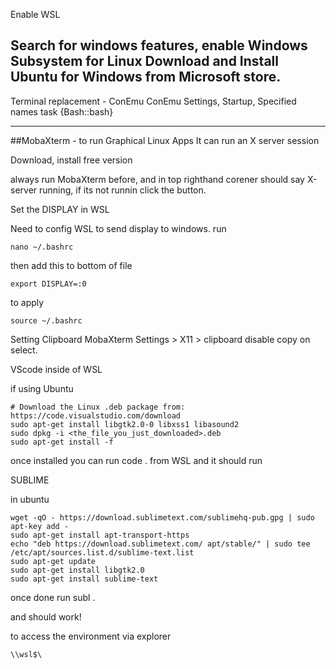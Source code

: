 Enable WSL

Search for windows features, enable Windows Subsystem for Linux
Download and Install Ubuntu for Windows from Microsoft store.
--
Terminal replacement - ConEmu
ConEmu Settings, Startup, Specified names task {Bash::bash}

---
##MobaXterm - to run Graphical Linux Apps
It can run an X server session

Download, install free version

always run MobaXterm before, and in top righthand corener should say X-server running, if its not runnin click the button.

Set the DISPLAY in WSL

Need to config WSL to send display to windows.
run

	nano ~/.bashrc
then add this to bottom of file

	export DISPLAY=:0
to apply

	source ~/.bashrc

Setting Clipboard
MobaXterm Settings > X11 > clipboard disable copy on select.


VScode inside of WSL

if using Ubuntu

	# Download the Linux .deb package from: https://code.visualstudio.com/download
	sudo apt-get install libgtk2.0-0 libxss1 libasound2
	sudo dpkg -i <the_file_you_just_downloaded>.deb
	sudo apt-get install -f
	
once installed you can run 
	code . 
from WSL and it should run

SUBLIME

in ubuntu

	wget -qO - https://download.sublimetext.com/sublimehq-pub.gpg | sudo apt-key add -
	sudo apt-get install apt-transport-https
	echo "deb https://download.sublimetext.com/ apt/stable/" | sudo tee /etc/apt/sources.list.d/sublime-text.list
	sudo apt-get update
	sudo apt-get install libgtk2.0
	sudo apt-get install sublime-text

once done run
	subl .
	
and should work!



to access the environment via explorer

	\\wsl$\

